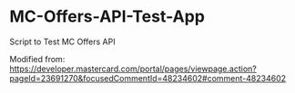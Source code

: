 MC-Offers-API-Test-App
======================

Script to Test MC Offers API

Modified from: https://developer.mastercard.com/portal/pages/viewpage.action?pageId=23691270&focusedCommentId=48234602#comment-48234602
